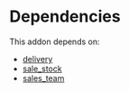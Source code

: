 # Dependencies

This addon depends on:

- [delivery](../../../../../oca-ocb-warehouse/odoo-bringout-oca-ocb-delivery)
- [sale_stock](../../../../../oca-ocb-sale/odoo-bringout-oca-ocb-sale_stock)
- [sales_team](../../../../../oca-ocb-sale/odoo-bringout-oca-ocb-sales_team)
